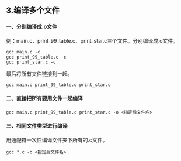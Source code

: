 ## 3.编译多个文件

#### 一、分别编译成.o文件

例：main.c、print_99_table.c、print_star.c三个文件。分别编译成.o文件。

```
gcc main.c -c
gcc print_99_table.c -c
gcc print_star.c -c
```

最后将所有文件链接到一起。

```
gcc main.o print_99_table.o print_star.o
```

#### 二、直接把所有要用文件一起编译

```
gcc main.c print_99_table.c print_star.c -o <指定后文件名>
```

#### 三、相同文件类型进行编译

用通配符一次性编译文件夹下所有的.c文件。

```
gcc *.c -o <指定后文件名>
```

